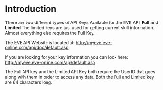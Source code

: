 # Introduction #

There are two different types of API Keys Available for the EVE API: **Full** and **Limited**
The limited keys are just used for getting current skill information.  Almost everything else requires the Full Key.

The EVE API Website is located at: http://myeve.eve-online.com/api/doc/default.asp

If you are looking for your key information you can look here: http://myeve.eve-online.com/api/default.asp

The Full API key and the Limited API Key both require the UserID that goes along with them in order to access any data.  Both the Full and Limited key are 64 characters long.